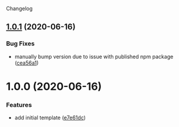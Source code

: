 Changelog

## [1.0.1](https://github.com/ShaneYu/cra-template-typescript-redux/compare/v1.0.0...v1.0.1) (2020-06-16)


### Bug Fixes

* manually bump version due to issue with published npm package ([cea56a1](https://github.com/ShaneYu/cra-template-typescript-redux/commit/cea56a1c5e82de89de39e9cf48bdee2abb411320))

# 1.0.0 (2020-06-16)


### Features

* add initial template ([e7e61dc](https://github.com/ShaneYu/cra-template-typescript-redux/commit/e7e61dccda7cd7fc3b515565078610da5f0d0f77))
